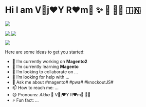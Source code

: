 # Hi I am V:wine_glass:j:heart:Y     R:heart:m:wine_glass: ✨ 👋 👨‍💼 🇮🇳

![](https://komarev.com/ghpvc/?username=vijayrami&style=for-the-badge)

<a href="https://github.com/vijayrami?tab=repositories">
  <img align="center" src="https://github-readme-stats.vercel.app/api?username=vijayrami&show_icons=true&theme=radical" />
</a>
<a href="https://github.com/vijayrami?tab=repositories">
  <img align="center" src="https://github-readme-stats.vercel.app/api/top-langs/?username=vijayrami" />
</a>

![](https://hit.yhype.me/github/profile?user_id=13213261)

Here are some ideas to get you started:

- 🔭 I’m currently working on **Magento2**
- 🌱 I’m currently learning **Magento**
- 👯 I’m looking to collaborate on ...
- 🤔 I’m looking for help with ...
- 💬 Ask me about #magento# #pwa# #knockoutJS#
- 📫 How to reach me: ...
- 😄 Pronouns: *Akka* 💯 V🍷j:heart:Y R:heart:m:wine_glass: :weight_lifting_man:
- ⚡ Fun fact: ...

